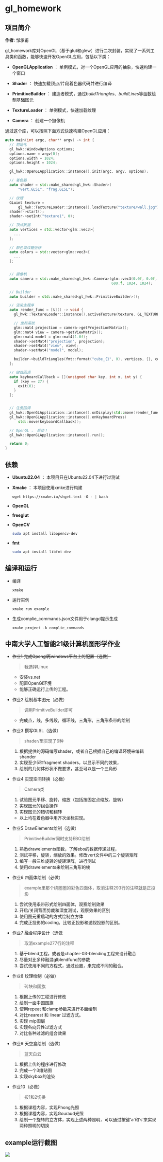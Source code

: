 # gl_homework

## 项目简介

**作者**: 邹承甫

gl_homework库对OpenGL（基于glut和glew）进行二次封装，实现了一系列工具类和函数，能够快速开发OpenGL应用，包括以下类：

- **OpenGLApplication** ： 单例模式，对一个OpenGL应用的抽象，快速构建一个窗口

- **Shader** ： 快速加载顶点/片段着色器代码并进行编译

- **PrimitiveBuilder** ： 建造者模式，通过*buildTriangles*、*buildLines*等函数绘制基础图元

- **TextureLoader** ： 单例模式，快速加载纹理

- **Camera** ： 创建一个摄像机


通过这个库，可以按照下面方式快速构建OpenGL应用：
```cpp
auto main(int argc, char** argv) -> int {
  // 初始化
  gl_hwk::WindowOptions options;
  options.name = argv[0];
  options.width = 1024;
  options.height = 1024;

  gl_hwk::OpenGLApplication::instance().init(argc, argv, options);

  // 着色器
  auto shader = std::make_shared<gl_hwk::Shader>(
      "vert.GLSL", "frag.GLSL");

  // 纹理
  GLuint texture =
      gl_hwk::TextureLoader::instance().loadTexture("texture/wall.jpg");
  shader->start();
  shader->setInt("texture1", 0);

  // 顶点数据
  auto vertices = std::vector<glm::vec3>{
    ...
  };
 
  // 颜色或纹理坐标
  auto colors = std::vector<glm::vec3>{     
    ...  
  };


  // 摄像机
  auto camera = std::make_shared<gl_hwk::Camera>(glm::vec3(0.0f, 0.0f, -3.0f),
                                                 600.f, 1024, 1024);

  // Builder
  auto builder = std::make_shared<gl_hwk::PrimitiveBuilder>();

  // 渲染主程序
  auto render_func = [&]() -> void {
    gl_hwk::TextureLoader::instance().activeTexture(texture, GL_TEXTURE0);

    // 坐标系统
    glm::mat4 projection = camera->getProjectionMatrix();
    glm::mat4 view = camera->getViewMatrix();
    glm::mat4 model = glm::mat4(1.0f);
    shader->setMat4("projection", projection);
    shader->setMat4("view", view);
    shader->setMat4("model", model);

    builder->buildTriangles(fmt::format("cube_{}", 0), vertices, {}, colors);
  };

  // 键盘回调
  auto keyboardCallback = [](unsigned char key, int x, int y) {
    if (key == 27) {
      exit(0);
    } 
  };


  // 注册回调
  gl_hwk::OpenGLApplication::instance().onDisplay(std::move(render_func));
  gl_hwk::OpenGLApplication::instance().onKeyboardPress(
      std::move(keyboardCallback));

  // OpenGL ， 启动！
  gl_hwk::OpenGLApplication::instance().run();

  return 0;
}
```

## 依赖

- **Ubuntu22.04** ： 本项目只在Ubuntu22.04下进行过测试

- **Xmake** ： 本项目使用xmke进行构建
    ```baseh
    wget https://xmake.io/shget.text -O - | bash
    ```
- **OpenGL**

- **freeglut**

- **OpenCV**
   ```bash
   sudo apt install libopencv-dev
   ```

- **fmt**
  ```bash
  sudo apt install libfmt-dev
  ```

## 编译和运行

- 编译
    ```
    xmake
    ```

- 运行实例
    ```
    xmake run example
    ```

- 生成complie_commands.json文件用于clangd提示生成
    ```
    xmake project -k complie_commands
    ```

## 中南大学人工智能21级计算机图形学作业

- ~~作业1 完成Opengl再windows平台上的配置（选做）~~
  > 我选择Linux
  -  安装vs.net 
  -  配置OpenGl环境
  -  能够正确运行上传的工程。

- 作业2 绘制基本图元（必做）
  > 调用PrimitiveBuilder即可
  - 完成点，线，多线段，循环线，三角形，三角形条带的绘制

- 作业3 撰写GLSL（选做）
  > shader/里实现了6种
  1. 根据提供的源码编写shader，或者自己根据自己的编译环境来编辑shander
  2. 实现至少5种fragment shaders，以显示不同的效果，
  3. 绘制的几何体形状不做要求，甚至可以是一个三角形

- 作业4 实现空间转换（必做）
  > Camera类
  1. 试验图元平移、旋转，缩放（包括按固定点缩放、旋转）
  2. 实现图元的组合操作
  3. 实现图元的错切和翻转
  - 以上均在着色器中用齐次坐标实现。

- 作业5 DrawElements绘制（选做）
  > PrimitiveBuilder同时支持EBO绘制
  1. 熟悉drawelements函数，了解ebo的数据传递过程，
  2. 测试平移，旋转，缩放的效果。修改vert文件中的三个旋转矩阵
  3. 编写一般三维旋转的旋转矩阵，进行测试
  4. 使用drawelements来绘制三角形的棱

- 作业6 四面体绘制（必做）
  > example里那个绕圈圈的彩色四面体，取消注释293行的注释就是正投影  
  1. 尝试使用条带形式绘制四面体，观察绘制效果
  2. 开启/关闭背面剪裁和深度测试，观察效果的区别
  3. 使用图元重启动的方式绘制立方体
  5. 完成正投影的coding，比较正投影和透视投影的区别。

- 作业7 融合程序设计（选做
  > 取消example277行的注释
  1. 基于blend工程，或者是chapter-03-blending工程来设计融合
  2. 尽量对比多种融混glblendfunc的参数
  3. 尝试使用不同的方程式，通过设置，来完成不同的融合。
- 作业8 纹理绘制（必做）
  > 砖块和国旗
  1. 根据上传的工程进行修改
  2. 绘制一面中国国旗
  3. 使用repeat 和clamp参数来进行多面绘制
  4. 对比nearest 和 linear 过滤方式。
  5. 实现 mip图层
  6. 实现各向异性过滤方式
  7. 对比各种过滤的组合效果

- 作业9 天空盒绘制（选做）
  > 蓝天白云
  1. 根据上传的程序进行修改
  2. 完成一个3维贴图
  3. 实现skybox的渲染


- 作业10（必做）
  > 按1和2切换
  1. 根据课程内容，实现Phong光照
  2. 根据课程内容，实现Gouraud光照
  3. 绘制一个旋转的立方体，实现上述两种照明，可以通过按键'a'和‘s’来实现两种照明的切换

## example运行截图
<img src="assets/screenshot.png" />